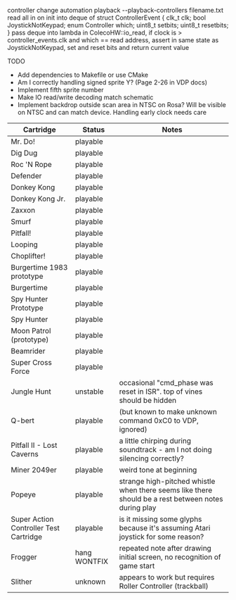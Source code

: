 controller change automation
    playback
        --playback-controllers filename.txt
        read all in on init into deque of struct ControllerEvent { clk_t clk; bool JoystickNotKeypad; enum Controller which; uint8_t setbits; uint8_t resetbits; }
            pass deque into lambda
        in ColecoHW::io_read, if clock is > controller_events.clk and which == read address, assert in same state as JoystickNotKeypad, set and reset bits and return current value

TODO
* Add dependencies to Makefile or use CMake
* Am I correctly handling signed sprite Y?  (Page 2-26 in VDP docs)
* Implement fifth sprite number 
* Make IO read/write decoding match schematic
* Implement backdrop outside scan area in NTSC on Rosa?  Will be visible on NTSC and can match device.  Handling early clock needs care

| Cartridge | Status | Notes |
| --------- | ------ | ----- |
| Mr. Do! | playable | |
| Dig Dug | playable | |
| Roc 'N Rope | playable | |
| Defender | playable | |
| Donkey Kong | playable | |
| Donkey Kong Jr. | playable | |
| Zaxxon | playable | |
| Smurf | playable | |
| Pitfall! | playable | |
| Looping | playable | |
| Choplifter! | playable | |
| Burgertime 1983 prototype | playable | |
| Burgertime | playable | |
| Spy Hunter Prototype | playable | |
| Spy Hunter | playable | |
| Moon Patrol (prototype) | playable | |
| Beamrider | playable | |
| Super Cross Force | playable | |
| Jungle Hunt | unstable | occasional "cmd_phase was reset in ISR".  top of vines should be hidden |
| Q-bert | playable | (but known to make unknown command 0xC0 to VDP, ignored) |
| Pitfall II - Lost Caverns | playable | a little chirping during soundtrack - am I not doing silencing correctly? |
| Miner 2049er | playable | weird tone at beginning |
| Popeye | playable | strange high-pitched whistle when there seems like there should be a rest between notes during play |
| Super Action Controller Test Cartridge | playable | is it missing some glyphs because it's assuming Atari joystick for some reason? |
| Frogger | hang WONTFIX | repeated note after drawing initial screen, no recognition of game start |
| Slither | unknown | appears to work but requires Roller Controller (trackball) |

